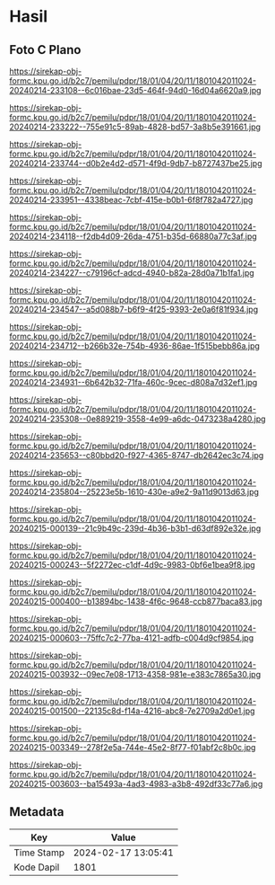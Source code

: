 # Hasil

## Foto C Plano

https://sirekap-obj-formc.kpu.go.id/b2c7/pemilu/pdpr/18/01/04/20/11/1801042011024-20240214-233108--6c016bae-23d5-464f-94d0-16d04a6620a9.jpg

https://sirekap-obj-formc.kpu.go.id/b2c7/pemilu/pdpr/18/01/04/20/11/1801042011024-20240214-233222--755e91c5-89ab-4828-bd57-3a8b5e391661.jpg

https://sirekap-obj-formc.kpu.go.id/b2c7/pemilu/pdpr/18/01/04/20/11/1801042011024-20240214-233744--d0b2e4d2-d571-4f9d-9db7-b8727437be25.jpg

https://sirekap-obj-formc.kpu.go.id/b2c7/pemilu/pdpr/18/01/04/20/11/1801042011024-20240214-233951--4338beac-7cbf-415e-b0b1-6f8f782a4727.jpg

https://sirekap-obj-formc.kpu.go.id/b2c7/pemilu/pdpr/18/01/04/20/11/1801042011024-20240214-234118--f2db4d09-26da-4751-b35d-66880a77c3af.jpg

https://sirekap-obj-formc.kpu.go.id/b2c7/pemilu/pdpr/18/01/04/20/11/1801042011024-20240214-234227--c79196cf-adcd-4940-b82a-28d0a71b1fa1.jpg

https://sirekap-obj-formc.kpu.go.id/b2c7/pemilu/pdpr/18/01/04/20/11/1801042011024-20240214-234547--a5d088b7-b6f9-4f25-9393-2e0a6f81f934.jpg

https://sirekap-obj-formc.kpu.go.id/b2c7/pemilu/pdpr/18/01/04/20/11/1801042011024-20240214-234712--b266b32e-754b-4936-86ae-1f515bebb86a.jpg

https://sirekap-obj-formc.kpu.go.id/b2c7/pemilu/pdpr/18/01/04/20/11/1801042011024-20240214-234931--6b642b32-71fa-460c-9cec-d808a7d32ef1.jpg

https://sirekap-obj-formc.kpu.go.id/b2c7/pemilu/pdpr/18/01/04/20/11/1801042011024-20240214-235308--0e889219-3558-4e99-a6dc-0473238a4280.jpg

https://sirekap-obj-formc.kpu.go.id/b2c7/pemilu/pdpr/18/01/04/20/11/1801042011024-20240214-235653--c80bbd20-f927-4365-8747-db2642ec3c74.jpg

https://sirekap-obj-formc.kpu.go.id/b2c7/pemilu/pdpr/18/01/04/20/11/1801042011024-20240214-235804--25223e5b-1610-430e-a9e2-9a11d9013d63.jpg

https://sirekap-obj-formc.kpu.go.id/b2c7/pemilu/pdpr/18/01/04/20/11/1801042011024-20240215-000139--21c9b49c-239d-4b36-b3b1-d63df892e32e.jpg

https://sirekap-obj-formc.kpu.go.id/b2c7/pemilu/pdpr/18/01/04/20/11/1801042011024-20240215-000243--5f2272ec-c1df-4d9c-9983-0bf6e1bea9f8.jpg

https://sirekap-obj-formc.kpu.go.id/b2c7/pemilu/pdpr/18/01/04/20/11/1801042011024-20240215-000400--b13894bc-1438-4f6c-9648-ccb877baca83.jpg

https://sirekap-obj-formc.kpu.go.id/b2c7/pemilu/pdpr/18/01/04/20/11/1801042011024-20240215-000603--75ffc7c2-77ba-4121-adfb-c004d9cf9854.jpg

https://sirekap-obj-formc.kpu.go.id/b2c7/pemilu/pdpr/18/01/04/20/11/1801042011024-20240215-003932--09ec7e08-1713-4358-981e-e383c7865a30.jpg

https://sirekap-obj-formc.kpu.go.id/b2c7/pemilu/pdpr/18/01/04/20/11/1801042011024-20240215-001500--22135c8d-f14a-4216-abc8-7e2709a2d0e1.jpg

https://sirekap-obj-formc.kpu.go.id/b2c7/pemilu/pdpr/18/01/04/20/11/1801042011024-20240215-003349--278f2e5a-744e-45e2-8f77-f01abf2c8b0c.jpg

https://sirekap-obj-formc.kpu.go.id/b2c7/pemilu/pdpr/18/01/04/20/11/1801042011024-20240215-003603--ba15493a-4ad3-4983-a3b8-492df33c77a6.jpg


## Metadata

| Key        | Value               |
| ---------- | ------------------- |
| Time Stamp | 2024-02-17 13:05:41 |
| Kode Dapil | 1801                |



